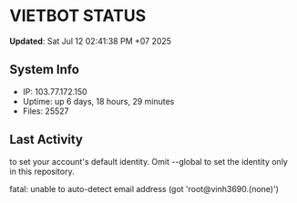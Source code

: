 # VIETBOT STATUS
**Updated**: Sat Jul 12 02:41:38 PM +07 2025

## System Info
- IP: 103.77.172.150
- Uptime: up 6 days, 18 hours, 29 minutes
- Files: 25527

## Last Activity

to set your account's default identity.
Omit --global to set the identity only in this repository.

fatal: unable to auto-detect email address (got 'root@vinh3690.(none)')
